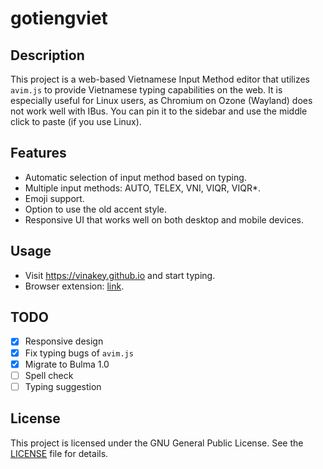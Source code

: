 # gotiengviet

## Description

This project is a web-based Vietnamese Input Method editor that utilizes `avim.js` to provide Vietnamese typing capabilities on the web. It is especially useful for Linux users, as Chromium on Ozone (Wayland) does not work well with IBus. You can pin it to the sidebar and use the middle click to paste (if you use Linux).

## Features

- Automatic selection of input method based on typing.
- Multiple input methods: AUTO, TELEX, VNI, VIQR, VIQR\*.
- Emoji support.
- Option to use the old accent style.
- Responsive UI that works well on both desktop and mobile devices.

## Usage

- Visit https://vinakey.github.io and start typing.
- Browser extension: [link](https://github.com/vinakey/vinakey-chrome).

## TODO

- [x] Responsive design
- [x] Fix typing bugs of `avim.js`
- [x] Migrate to Bulma 1.0
- [ ] Spell check
- [ ] Typing suggestion

## License

This project is licensed under the GNU General Public License. See the [LICENSE](LICENSE) file for details.
